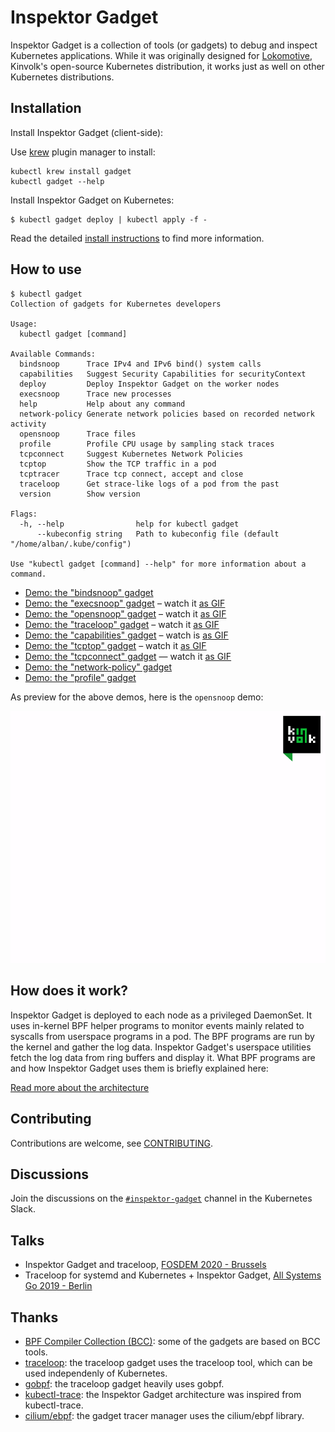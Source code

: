 # Inspektor Gadget

Inspektor Gadget is a collection of tools (or gadgets) to debug and inspect Kubernetes applications. While it was originally designed for [Lokomotive](https://kinvolk.io/lokomotive-kubernetes/), Kinvolk's open-source Kubernetes distribution, it works just as well on other Kubernetes distributions.

## Installation

Install Inspektor Gadget (client-side):

Use [krew](https://sigs.k8s.io/krew) plugin manager to install:

```
kubectl krew install gadget
kubectl gadget --help
```

Install Inspektor Gadget on Kubernetes:

```
$ kubectl gadget deploy | kubectl apply -f -
```

Read the detailed [install instructions](docs/install.md) to find more information.

## How to use

```
$ kubectl gadget
Collection of gadgets for Kubernetes developers

Usage:
  kubectl gadget [command]

Available Commands:
  bindsnoop      Trace IPv4 and IPv6 bind() system calls
  capabilities   Suggest Security Capabilities for securityContext
  deploy         Deploy Inspektor Gadget on the worker nodes
  execsnoop      Trace new processes
  help           Help about any command
  network-policy Generate network policies based on recorded network activity
  opensnoop      Trace files
  profile        Profile CPU usage by sampling stack traces
  tcpconnect     Suggest Kubernetes Network Policies
  tcptop         Show the TCP traffic in a pod
  tcptracer      Trace tcp connect, accept and close
  traceloop      Get strace-like logs of a pod from the past
  version        Show version

Flags:
  -h, --help                help for kubectl gadget
      --kubeconfig string   Path to kubeconfig file (default "/home/alban/.kube/config")

Use "kubectl gadget [command] --help" for more information about a command.
```

- [Demo: the "bindsnoop" gadget](docs/guides/bindsnoop.md)
- [Demo: the "execsnoop" gadget](docs/guides/execsnoop.md) – watch it [as GIF](docs/demos/demo-execsnoop-gifterminal.gif)
- [Demo: the "opensnoop" gadget](docs/guides/opensnoop.md) – watch it [as GIF](docs/demos/demo-opensnoop-gifterminal.gif)
- [Demo: the "traceloop" gadget](docs/guides/traceloop.md) – watch it [as GIF](docs/demos/demo-traceloop-gifterminal.gif)
- [Demo: the "capabilities" gadget](docs/guides/capabilities.md) – watch is [as GIF](docs/demos/demo-capabilities-gifterminal.gif)
- [Demo: the "tcptop" gadget](docs/guides/tcptop.md) – watch it [as GIF](docs/demos/demo-tcptop-gifterminal.gif)
- [Demo: the "tcpconnect" gadget](docs/guides/tcpconnect.md) — watch it [as GIF](docs/demos/demo-tcpconnect-gifterminal.gif)
- [Demo: the "network-policy" gadget](docs/guides/network-policy.md)
- [Demo: the "profile" gadget](docs/guides/profile.md)

As preview for the above demos, here is the `opensnoop` demo:

![](docs/demos/demo-opensnoop-gifterminal.gif)

## How does it work?

Inspektor Gadget is deployed to each node as a privileged DaemonSet.
It uses in-kernel BPF helper programs to monitor events mainly related to
syscalls from userspace programs in a pod. The BPF programs are run by
the kernel and gather the log data. Inspektor Gadget's userspace
utilities fetch the log data from ring buffers and display it. What BPF
programs are and how Inspektor Gadget uses them is briefly explained here:

[Read more about the architecture](docs/architecture.md)

## Contributing

Contributions are welcome, see [CONTRIBUTING](docs/CONTRIBUTING.md).

## Discussions

Join the discussions on the [`#inspektor-gadget`](https://kubernetes.slack.com/messages/inspektor-gadget/) channel in the Kubernetes Slack.

## Talks

- Inspektor Gadget and traceloop, [FOSDEM 2020 - Brussels](https://fosdem.org/2020/schedule/event/containers_bpf_tracing/)
- Traceloop for systemd and Kubernetes + Inspektor Gadget, [All Systems Go 2019 - Berlin](https://cfp.all-systems-go.io/ASG2019/talk/98A9LW/)

## Thanks

* [BPF Compiler Collection (BCC)](https://github.com/iovisor/bcc): some of the gadgets are based on BCC tools.
* [traceloop](https://github.com/kinvolk/traceloop): the traceloop gadget uses the traceloop tool, which can be used independenly of Kubernetes.
* [gobpf](https://github.com/kinvolk/gobpf): the traceloop gadget heavily uses gobpf.
* [kubectl-trace](https://github.com/iovisor/kubectl-trace): the Inspektor Gadget architecture was inspired from kubectl-trace.
* [cilium/ebpf](https://github.com/cilium/ebpf): the gadget tracer manager uses the cilium/ebpf library.
